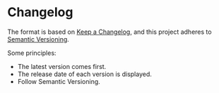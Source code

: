 # Changelog

The format is based on [Keep a Changelog](https://keepachangelog.com/en/1.0.0/),
and this project adheres to [Semantic Versioning](https://semver.org/spec/v2.0.0.html).

Some principles:
- The latest version comes first.
- The release date of each version is displayed.
- Follow Semantic Versioning.
